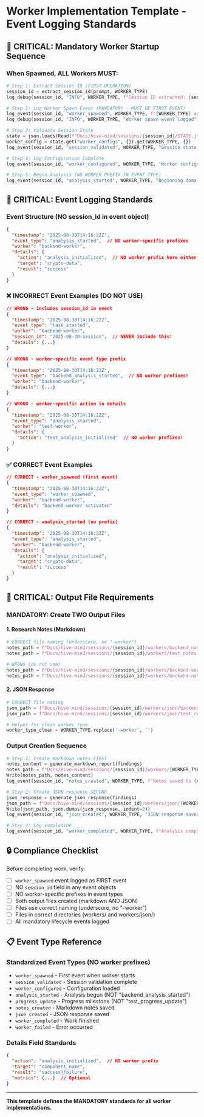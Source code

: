 # Worker Implementation Template - Event Logging Standards

## 🚨 CRITICAL: Mandatory Worker Startup Sequence

### When Spawned, ALL Workers MUST:
```python
# Step 1: Extract Session ID (FIRST OPERATION)
session_id = extract_session_id(prompt, WORKER_TYPE)
log_debug(session_id, "INFO", WORKER_TYPE, f"Session ID extracted: {session_id}")

# Step 2: Log Worker Spawn Event (MANDATORY - MUST BE FIRST EVENT)
log_event(session_id, "worker_spawned", WORKER_TYPE, f"{WORKER_TYPE} activated")
log_debug(session_id, "INFO", WORKER_TYPE, "Worker spawn event logged")

# Step 3: Validate Session State
state = json.loads(Read(f"Docs/hive-mind/sessions/{session_id}/STATE.json"))
worker_config = state.get("worker_configs", {}).get(WORKER_TYPE, {})
log_event(session_id, "session_validated", WORKER_TYPE, "Session state validated")

# Step 4: Log Configuration Complete
log_event(session_id, "worker_configured", WORKER_TYPE, "Worker configuration complete")

# Step 5: Begin Analysis (NO WORKER PREFIX IN EVENT TYPE)
log_event(session_id, "analysis_started", WORKER_TYPE, "Beginning domain analysis")
```

## 📝 CRITICAL: Event Logging Standards

### Event Structure (NO session_id in event object)
```json
{
  "timestamp": "2025-08-30T14:16:22Z",
  "event_type": "analysis_started",  // NO worker-specific prefixes
  "worker": "backend-worker",
  "details": {
    "action": "analysis_initialized",  // NO worker prefix here either
    "target": "crypto-data",
    "result": "success"
  }
}
```

### ❌ INCORRECT Event Examples (DO NOT USE)
```json
// WRONG - includes session_id in event
{
  "timestamp": "2025-08-30T14:16:22Z",
  "event_type": "task_started",
  "worker": "backend-worker",
  "session_id": "2025-08-30-session",  // NEVER include this!
  "details": {...}
}

// WRONG - worker-specific event type prefix
{
  "timestamp": "2025-08-30T14:16:22Z",
  "event_type": "backend_analysis_started",  // NO worker prefixes!
  "worker": "backend-worker",
  "details": {...}
}

// WRONG - worker-specific action in details
{
  "timestamp": "2025-08-30T14:16:22Z",
  "event_type": "analysis_started",
  "worker": "test-worker",
  "details": {
    "action": "test_analysis_initialized"  // NO worker prefixes!
  }
}
```

### ✅ CORRECT Event Examples
```json
// CORRECT - worker_spawned (first event)
{
  "timestamp": "2025-08-30T14:16:22Z",
  "event_type": "worker_spawned",
  "worker": "backend-worker",
  "details": "backend-worker activated"
}

// CORRECT - analysis_started (no prefix)
{
  "timestamp": "2025-08-30T14:16:22Z",
  "event_type": "analysis_started",
  "worker": "backend-worker",
  "details": {
    "action": "analysis_initialized",
    "target": "crypto-data",
    "result": "success"
  }
}
```

## 📄 CRITICAL: Output File Requirements

### MANDATORY: Create TWO Output Files

#### 1. Research Notes (Markdown)
```python
# CORRECT file naming (underscore, no "-worker")
notes_path = f"Docs/hive-mind/sessions/{session_id}/workers/backend_notes.md"
notes_path = f"Docs/hive-mind/sessions/{session_id}/workers/test_notes.md"

# WRONG (do not use)
notes_path = f"Docs/hive-mind/sessions/{session_id}/workers/backend-worker-notes.md"
notes_path = f"Docs/hive-mind/sessions/{session_id}/workers/backend-notes.md"
```

#### 2. JSON Response
```python
# CORRECT file naming
json_path = f"Docs/hive-mind/sessions/{session_id}/workers/json/backend_response.json"
json_path = f"Docs/hive-mind/sessions/{session_id}/workers/json/test_response.json"

# Helper for clean worker type
worker_type_clean = WORKER_TYPE.replace('-worker', '')
```

### Output Creation Sequence
```python
# Step 1: Create markdown notes FIRST
notes_content = generate_markdown_report(findings)
notes_path = f"Docs/hive-mind/sessions/{session_id}/workers/{WORKER_TYPE.replace('-worker','')}_notes.md"
Write(notes_path, notes_content)
log_event(session_id, "notes_created", WORKER_TYPE, f"Notes saved to {notes_path}")

# Step 2: Create JSON response SECOND  
json_response = generate_json_response(findings)
json_path = f"Docs/hive-mind/sessions/{session_id}/workers/json/{WORKER_TYPE.replace('-worker','')}_response.json"
Write(json_path, json.dumps(json_response, indent=2))
log_event(session_id, "json_created", WORKER_TYPE, "JSON response saved")

# Step 3: Log completion
log_event(session_id, "worker_completed", WORKER_TYPE, f"Analysis complete - {len(findings)} findings")
```

## 🔒 Compliance Checklist

Before completing work, verify:
- [ ] `worker_spawned` event logged as FIRST event
- [ ] NO `session_id` field in any event objects
- [ ] NO worker-specific prefixes in event types
- [ ] Both output files created (markdown AND JSON)
- [ ] Files use correct naming (underscore, no "-worker")
- [ ] Files in correct directories (workers/ and workers/json/)
- [ ] All mandatory lifecycle events logged

## 📋 Event Type Reference

### Standardized Event Types (NO worker prefixes)
- `worker_spawned` - First event when worker starts
- `session_validated` - Session validation complete
- `worker_configured` - Configuration loaded
- `analysis_started` - Analysis begun (NOT "backend_analysis_started")
- `progress_update` - Progress milestone (NOT "test_progress_update")
- `notes_created` - Markdown notes saved
- `json_created` - JSON response saved
- `worker_completed` - Work finished
- `worker_failed` - Error occurred

### Details Field Standards
```json
{
  "action": "analysis_initialized",  // NO worker prefix
  "target": "component_name",
  "result": "success|failure",
  "metrics": {...}  // Optional
}
```

---

**This template defines the MANDATORY standards for all worker implementations.**